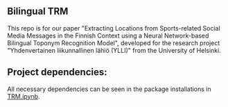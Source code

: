 ## Bilingual TRM

This repo is for our paper "Extracting Locations from Sports-related Social Media Messages in the Finnish Context using a Neural Network-based Bilingual Toponym Recognition Model", developed for the research project "Yhdenvertainen liikunnallinen lähiö (YLLI)" from the University of Helsinki. 

## Project dependencies:

All necessary dependencies can be seen in the package installations in [TRM.ipynb](https://github.com/PengyuanLiu1993/Bilingual-TRM/blob/main/TRM.ipynb).

